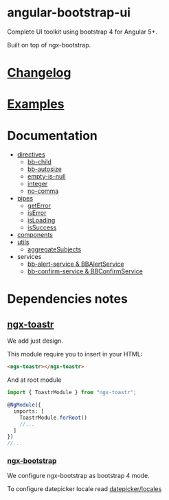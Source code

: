 # angular-bootstrap-ui

Complete UI toolkit using bootstrap 4 for Angular 5+.

Built on top of ngx-bootstrap.

# [Changelog](https://github.com/llafuente/angular-bootstrap-ui/blob/master/CHANGELOG.md)

# [Examples](https://llafuente.github.io/angular-bootstrap-ui)

# Documentation

* [directives](directives.md)
  * [bb-child](directives.md#bb-child)
  * [bb-autosize](directives.md#bb-autosize)
  * [empty-is-null](directives.md#empty-is-null)
  * [integer](directives.md#integer)
  * [no-comma](directives.md#no-comma)
* [pipes](pipes.md)
  * [getError](pipes.md#geterror)
  * [isError](pipes.md#iserror)
  * [isLoading](pipes.md#isloading)
  * [isSuccess](pipes.md#issuccess)
* [components](components.md)
* [utils](utils.md)
  * [aggregateSubjects](utils.md#aggregatesubjects)
* services
  * [bb-alert-service &amp; BBAlertService](alert-service.md)
  * [bb-confirm-service &amp; BBConfirmService](confirm-service.md)

# Dependencies notes

## [ngx-toastr](https://github.com/scttcper/ngx-toastr)

We add just design.

This module require you to insert in your HTML:

```html
<ngx-toastr></ngx-toastr>
```

And at root module

```ts
import { ToastrModule } from "ngx-toastr";

@NgModule({
  imports: [
    ToastrModule.forRoot()
    //...
  ]
})
//...
```

### [ngx-bootstrap](https://valor-software.com/ngx-bootstrap)

We configure ngx-bootstrap as bootstrap 4 mode.

To configure datepicker locale read [datepicker/locales](https://valor-software.com/ngx-bootstrap/#/datepicker#locales)
